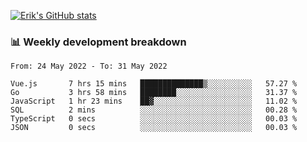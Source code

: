 [![Erik's GitHub stats](https://github-readme-stats.vercel.app/api?username=erik-petrov&theme=nightowl&show_icons=true)](https://github.com/anuraghazra/github-readme-stats)

### 📊 Weekly development breakdown
<!--START_SECTION:waka-->

```text
From: 24 May 2022 - To: 31 May 2022

Vue.js       7 hrs 15 mins   ██████████████▒░░░░░░░░░░   57.27 %
Go           3 hrs 58 mins   ████████░░░░░░░░░░░░░░░░░   31.37 %
JavaScript   1 hr 23 mins    ██▓░░░░░░░░░░░░░░░░░░░░░░   11.02 %
SQL          2 mins          ░░░░░░░░░░░░░░░░░░░░░░░░░   00.28 %
TypeScript   0 secs          ░░░░░░░░░░░░░░░░░░░░░░░░░   00.03 %
JSON         0 secs          ░░░░░░░░░░░░░░░░░░░░░░░░░   00.03 %
```

<!--END_SECTION:waka-->

